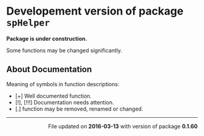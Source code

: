 <!-- README.md is generated from README.Rmd. Please edit that file -->
Developement version of package `spHelper`
==========================================

**Package is under construction.**

Some functions may be changed significantly.

About Documentation
-------------------

Meaning of symbols in function descriptions:

-   \[+\] Well documented function.
-   \[!\], \[!!!\] Documentation needs attention.
-   \[.\] function may be removed, renamed or changed.

------------------------------------------------------------------------

<p align="right">
File updated on <b>2016-03-13</b> with version of package <b>0.1.60</b>
</p>
